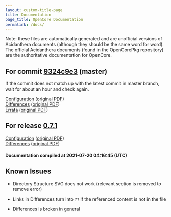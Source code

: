 ```yaml
---
layout: custom-title-page
title: Documentation
page_title: OpenCore Documentation
permalink: /docs/
---
```

Note: these files are automatically generated and are unofficial versions of Acidanthera documents (although they should be the same word for word). The official Acidanthera documents (found in the OpenCorePkg repository) are the authoritative documentation for OpenCore.

## For commit [9324c9e3](https://github.com/acidanthera/OpenCorePkg/tree/9324c9e32c8b1cb714f2869b4fdde72f92d58bf4) (master)

If the commit does not match up with the latest commit in master branch, wait for about an hour and check again.

[Configuration](latest/Configuration.html) ([original PDF](https://github.com/acidanthera/OpenCorePkg/blob/9324c9e32c8b1cb714f2869b4fdde72f92d58bf4/Docs/Configuration.pdf))
<br>
[Differences](latest/Differences.html) ([original PDF](https://github.com/acidanthera/OpenCorePkg/blob/9324c9e32c8b1cb714f2869b4fdde72f92d58bf4/Docs/Differences/Differences.pdf))
<br>
[Errata](latest/Errata.html) ([original PDF](https://github.com/acidanthera/OpenCorePkg/blob/9324c9e32c8b1cb714f2869b4fdde72f92d58bf4/Docs/Errata/Errata.pdf))

## For release [0.7.1](https://github.com/acidanthera/OpenCorePkg/tree/0.7.1)

[Configuration](release/Configuration.html) ([original PDF](https://github.com/acidanthera/OpenCorePkg/blob/0.7.1/Docs/Configuration.pdf))
<br>
[Differences](release/Differences.html) ([original PDF](https://github.com/acidanthera/OpenCorePkg/blob/0.7.1/Docs/Differences/Differences.pdf))

#### Documentation compiled at 2021-07-20 04:16:45 (UTC)

## Known Issues

* Directory Structure SVG does not work (relevant section is removed to remove error)

* Links in Differences turn into `??` if the referenced content is not in the file

* Differences is broken in general
